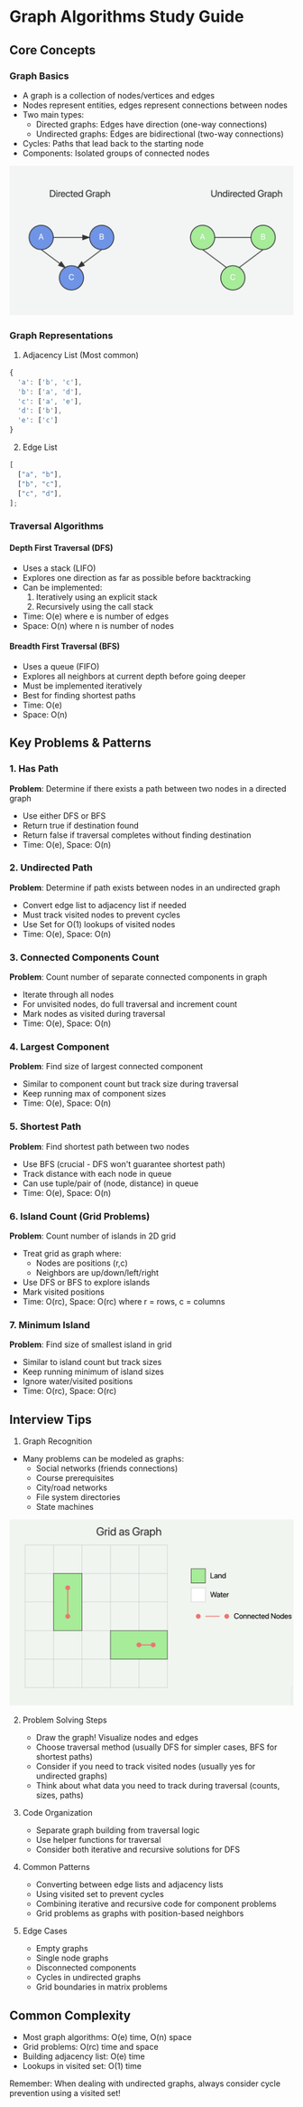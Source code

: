 # Graph Algorithms Study Guide

## Core Concepts

### Graph Basics

- A graph is a collection of nodes/vertices and edges
- Nodes represent entities, edges represent connections between nodes
- Two main types:
  - Directed graphs: Edges have direction (one-way connections)
  - Undirected graphs: Edges are bidirectional (two-way connections)
- Cycles: Paths that lead back to the starting node
- Components: Isolated groups of connected nodes

![Alt text](images/graphs.png)

### Graph Representations

1. Adjacency List (Most common)

```javascript
{
  'a': ['b', 'c'],
  'b': ['a', 'd'],
  'c': ['a', 'e'],
  'd': ['b'],
  'e': ['c']
}
```

2. Edge List

```javascript
[
  ["a", "b"],
  ["b", "c"],
  ["c", "d"],
];
```

### Traversal Algorithms

#### Depth First Traversal (DFS)

- Uses a stack (LIFO)
- Explores one direction as far as possible before backtracking
- Can be implemented:
  1. Iteratively using an explicit stack
  2. Recursively using the call stack
- Time: O(e) where e is number of edges
- Space: O(n) where n is number of nodes

#### Breadth First Traversal (BFS)

- Uses a queue (FIFO)
- Explores all neighbors at current depth before going deeper
- Must be implemented iteratively
- Best for finding shortest paths
- Time: O(e)
- Space: O(n)

## Key Problems & Patterns

### 1. Has Path

**Problem**: Determine if there exists a path between two nodes in a directed graph

- Use either DFS or BFS
- Return true if destination found
- Return false if traversal completes without finding destination
- Time: O(e), Space: O(n)

### 2. Undirected Path

**Problem**: Determine if path exists between nodes in an undirected graph

- Convert edge list to adjacency list if needed
- Must track visited nodes to prevent cycles
- Use Set for O(1) lookups of visited nodes
- Time: O(e), Space: O(n)

### 3. Connected Components Count

**Problem**: Count number of separate connected components in graph

- Iterate through all nodes
- For unvisited nodes, do full traversal and increment count
- Mark nodes as visited during traversal
- Time: O(e), Space: O(n)

### 4. Largest Component

**Problem**: Find size of largest connected component

- Similar to component count but track size during traversal
- Keep running max of component sizes
- Time: O(e), Space: O(n)

### 5. Shortest Path

**Problem**: Find shortest path between two nodes

- Use BFS (crucial - DFS won't guarantee shortest path)
- Track distance with each node in queue
- Can use tuple/pair of (node, distance) in queue
- Time: O(e), Space: O(n)

### 6. Island Count (Grid Problems)

**Problem**: Count number of islands in 2D grid

- Treat grid as graph where:
  - Nodes are positions (r,c)
  - Neighbors are up/down/left/right
- Use DFS or BFS to explore islands
- Mark visited positions
- Time: O(rc), Space: O(rc) where r = rows, c = columns

### 7. Minimum Island

**Problem**: Find size of smallest island in grid

- Similar to island count but track sizes
- Keep running minimum of island sizes
- Ignore water/visited positions
- Time: O(rc), Space: O(rc)

## Interview Tips

1. Graph Recognition

- Many problems can be modeled as graphs:
  - Social networks (friends connections)
  - Course prerequisites
  - City/road networks
  - File system directories
  - State machines
 
![Alt text](images/grid.png)

2. Problem Solving Steps

   - Draw the graph! Visualize nodes and edges
   - Choose traversal method (usually DFS for simpler cases, BFS for shortest paths)
   - Consider if you need to track visited nodes (usually yes for undirected graphs)
   - Think about what data you need to track during traversal (counts, sizes, paths)

3. Code Organization

   - Separate graph building from traversal logic
   - Use helper functions for traversal
   - Consider both iterative and recursive solutions for DFS

4. Common Patterns

   - Converting between edge lists and adjacency lists
   - Using visited set to prevent cycles
   - Combining iterative and recursive code for component problems
   - Grid problems as graphs with position-based neighbors

5. Edge Cases
   - Empty graphs
   - Single node graphs
   - Disconnected components
   - Cycles in undirected graphs
   - Grid boundaries in matrix problems

## Common Complexity

- Most graph algorithms: O(e) time, O(n) space
- Grid problems: O(rc) time and space
- Building adjacency list: O(e) time
- Lookups in visited set: O(1) time

Remember: When dealing with undirected graphs, always consider cycle prevention using a visited set!
